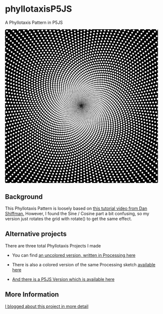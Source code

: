 # phyllotaxisP5JS
A Phyllotaxis Pattern in P5JS


![phyllotaxisP5JSDemoImage](https://github.com/johnnyawesome/phyllotaxisP5JS/blob/master/PhyllotaxisP5JS/DemoImage/phyllotaxisP5JSDemoImage.jpg)

## Background
This Phyllotaxis Pattern is loosely based on [this tutorial video from Dan Shiffman.](https://www.youtube.com/watch?v=KWoJgHFYWxY)
However, I found the Sine / Cosine part a bit confusing, so my version just rotates the grid with rotate() to get the same effect.

## Alternative projects
There are three total Phyllotaxis Projects I made

- You can find [an uncolored version, written in Processing here](https://github.com/johnnyawesome/PhyllotaxisSunflowerPattern)  

- There is also a colored version of the same Processing sketch [available here](https://github.com/johnnyawesome/PhyllotaxisSunflowerColored)

- [And there is a P5JS Version which is available here](https://github.com/johnnyawesome/phyllotaxisP5JS)

## More Information

[I blogged about this project in more detail](https://breaksome.tech/coding-phyllotaxis-patterns-in-p5js/)
